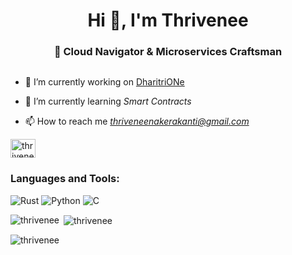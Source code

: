 <h1 align="center">Hi 👋, I'm Thrivenee</h1>
<h3 align="center">🚀 Cloud Navigator & Microservices Craftsman</h3>

<p align="left"> <a href="https://twitter.com/" target="blank"><img src="https://img.shields.io/twitter/follow/?logo=twitter&style=for-the-badge" alt="" /></a> </p>

- 🔭 I’m currently working on [DharitriONe](https://github.com/DharitriOne)

- 🌱 I’m currently learning *Smart Contracts*



- 📫 How to reach me *thriveneenakerakanti@gmail.com*  



<p align="left">
<a href="https://dev.to/thrivenee" target="blank"><img align="center" src="https://raw.githubusercontent.com/rahuldkjain/github-profile-readme-generator/master/src/images/icons/Social/devto.svg" alt="thrivenee" height="30" width="40" /></a>
</p>

<h3 align="left">Languages and Tools:</h3>

![Rust](https://img.shields.io/badge/Rust-000000?style=for-the-badge&logo=rust&logoColor=white)
![Python](https://img.shields.io/badge/Python-3776AB?style=for-the-badge&logo=python&logoColor=white) 
![C](https://img.shields.io/badge/C-A8B9CC?style=for-the-badge&logo=c&logoColor=white)



<p><img align="left" src="https://github-readme-stats.vercel.app/api/top-langs?username=thrivenee&show_icons=true&locale=en&layout=compact&theme=radical" alt="thrivenee" /></p>

<p>&nbsp;<img align="center" src="https://github-readme-stats.vercel.app/api?username=thrivenee&show_icons=true&locale=en&theme=radical" alt="thrivenee" /></p>

<p><img align="center" src="https://github-readme-streak-stats.herokuapp.com/?user=thrivenee&theme=radical" alt="thrivenee" /></p>
